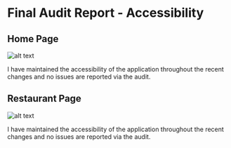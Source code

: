 # Final Audit Report - Accessibility

## Home Page

![alt text](https://github.com/eminentspoon/mws-restaurant-stage-1/blob/audits/accessibility/home-accessibility.png "Home Page Accessibility Report")

I have maintained the accessibility of the application throughout the recent changes and no issues are reported via the audit.

## Restaurant Page

![alt text](https://github.com/eminentspoon/mws-restaurant-stage-1/blob/audits/accessibility/Restaurant-accessibility.png "Restaurant Page Accessibility Report")

I have maintained the accessibility of the application throughout the recent changes and no issues are reported via the audit.
